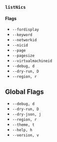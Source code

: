 ### `listNics`

#### Flags

- `--fordisplay`
- `--keyword`
- `--networkid`
- `--nicid`
- `--page`
- `--pagesize`
- `--virtualmachineid`
- `--debug, d`
- `--dry-run, D`
- `--region, r`

## Global Flags

- `--debug, d`
- `--dry-run, D`
- `--dry-json, j`
- `--region, r`
- `--theme, t`
- `--help, h`
- `--version, v`
